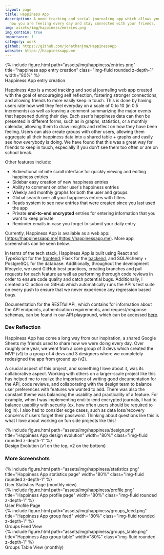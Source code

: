 ```yaml
---
layout: page
title: Happiness App
description: A mood tracking and social journaling app which allows you to keep track of 
  how you are feeling every day and stay connected with your friends.
img: assets/img/happiness/entries.png
img_contain: true
importance: 1
category: work
github: https://github.com/jonathanjma/HappinessApp
website: https://happinessapp.me
---
```


<div class="row">
    <div class="col-sm my-3 text-center">
        {% include figure.html path="assets/img/happiness/entries.png" title="happiness app entry creation" class="img-fluid rounded z-depth-1" width="80%" %}
    </div>
</div>
<div class="caption mt-0">
    Happiness App entry creation
</div>

Happiness App is a mood tracking and social journaling web app created with the goal of encouraging self reflection, 
fostering stronger connections, and allowing friends to more easily keep in touch. This is done by having users rate how
well they feel everyday on a scale of 0 to 10 (in 0.5 increments) as well as leaving a comment summarizing the major events that happened
during their day. Each user's happiness data can then be presented in different forms, such as in graphs, statistics, 
or a monthly calendar, allowing them to draw insights and reflect on how they have been feeling. Users can also 
create groups with other users, allowing them aggregate all their happiness data into a shared table + graphs and easily 
see how everybody is doing. We have found that this was a great way for friends to keep in touch, especially if you don't
see them too often or are on school break.

Other features include:
- Bidirectional infinite scroll interface for quickly viewing and editing happiness entries
- Sidebar easy creation of new happiness entries
- Ability to comment on other user's happiness entries
- Weekly and monthly graphs for both the user and groups
- Global search over all your happiness entries with filters
- Reads system to see new entries that were created since you last used the app
- Private **end-to-end encrypted** entries for entering information that you want to keep private
- Reminder emails in case you forget to submit your daily entry

Currently, Happiness App is available as a web app: [https://happinessapp.me](https://happinessapp.me). More app screenshots can be seen below.

In terms of the tech stack, Happiness App is built using React and TypeScript for the [frontend](https://github.com/jonathanjma/happiness-app-frontend), 
Flask for the [backend](https://github.com/jonathanjma/HappinessApp), and SQLAlchemy + PostgreSQL for the database. 
Additionally, throughout the development lifecycle, we used GitHub best practices, creating branches and pull requests for each feature 
as well as performing thorough code reviews in order to ensure code quality and catch potential bugs. Additionally, I created 
a CI action on GitHub which automatically runs the API's test suite on every push to ensure that we never experience any regression based bugs.

Documentation for the RESTful API, which contains for information about the API endpoints, authentication requirements, 
and request/response schemas, can be found in our API playground, which can be accessed [here](https://happiness-app-backend.herokuapp.com/docs).

### Dev Reflection

Happiness App has come a long way from our inspiration, a shared Google Sheets my friends used to share how we were doing every day.
Over roughly one year, we went from a core group of 3 devs which created the MVP (v1) to a group of 4 devs and 3 designers
where we completely redesigned the app from ground up (v2). 

A crucial aspect of this project, and something I love about it, was its collaborative aspect. Working with others on a larger-scale project like this 
has helped me to realize the importance of writing good documentation for the API, code reviews, and collaborating with the design team to balance user preferences with features we wanted to add.
There was also the constant theme was balancing the usability and practicality of a feature. For example, when I was implementing end-to-end encrypted journals, I had to balance usability with security
(ex. how often users should be required to log in). I also had to consider edge cases, such as data loss/recovery concerns if users forget their password. 
Thinking about questions like this is what I love about working on fun side projects like this!

<div class="row">
    <div class="col-sm my-3 text-center">
        {% include figure.html path="assets/img/happiness/design.png" title="Happiness App design evolution" width="80%" class="img-fluid rounded z-depth-1" %}
    </div>
</div>
<div class="caption">
    Design Evolution (v1 on the top, v2 on the bottom)
</div>

### More Screenshots
<div class="row">
    <div class="col-sm my-3 text-center">
        {% include figure.html path="assets/img/happiness/statistics.png" title="Happiness App statistics page" width="80%" class="img-fluid rounded z-depth-1" %}
    </div>
</div>
<div class="caption">
    User Statistics Page (monthly view)
</div>

<div class="row">
    <div class="col-sm my-3 text-center">
        {% include figure.html path="assets/img/happiness/profile.png" title="Happiness App profile page" width="80%" class="img-fluid rounded z-depth-1" %}
    </div>
</div>
<div class="caption">
    User Profile Page
</div>

<div class="row">
    <div class="col-sm my-3 text-center">
        {% include figure.html path="assets/img/happiness/groups_feed.png" title="Happiness App group feed" width="80%" class="img-fluid rounded z-depth-1" %}
    </div>
</div>
<div class="caption">
    Groups Feed View
</div>

<div class="row">
    <div class="col-sm my-3 text-center">
        {% include figure.html path="assets/img/happiness/groups_table.png" title="Happiness App group table" width="80%" class="img-fluid rounded z-depth-1" %}
    </div>
</div>
<div class="caption">
    Groups Table View (monthly)
</div>